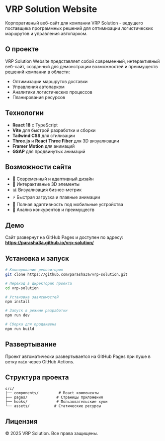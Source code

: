 # VRP Solution Website

Корпоративный веб-сайт для компании VRP Solution - ведущего поставщика программных решений для оптимизации логистических маршрутов и управления автопарком.

## О проекте

VRP Solution Website представляет собой современный, интерактивный веб-сайт, созданный для демонстрации возможностей и преимуществ решений компании в области:

- Оптимизации маршрутов доставки
- Управления автопарком
- Аналитики логистических процессов
- Планирования ресурсов

## Технологии

- **React 18** с TypeScript
- **Vite** для быстрой разработки и сборки
- **Tailwind CSS** для стилизации
- **Three.js** и **React Three Fiber** для 3D визуализации
- **Framer Motion** для анимаций
- **GSAP** для продвинутых анимаций

## Возможности сайта

- 🎨 Современный и адаптивный дизайн
- 🌟 Интерактивные 3D элементы
- 📊 Визуализация бизнес-метрик
- ⚡ Быстрая загрузка и плавные анимации
- 📱 Полная адаптивность под мобильные устройства
- 🎯 Анализ конкурентов и преимуществ

## Демо

Сайт развернут на GitHub Pages и доступен по адресу:
**https://parasha3a.github.io/vrp-solution/**

## Установка и запуск

```bash
# Клонирование репозитория
git clone https://github.com/parasha3a/vrp-solution.git

# Переход в директорию проекта
cd vrp-solution

# Установка зависимостей
npm install

# Запуск в режиме разработки
npm run dev

# Сборка для продакшена
npm run build
```

## Развертывание

Проект автоматически развертывается на GitHub Pages при пуше в ветку `main` через GitHub Actions.

## Структура проекта

```
src/
├── components/         # React компоненты
├── pages/             # Страницы приложения
├── hooks/             # Пользовательские хуки
└── assets/           # Статические ресурсы
```

## Лицензия

© 2025 VRP Solution. Все права защищены.